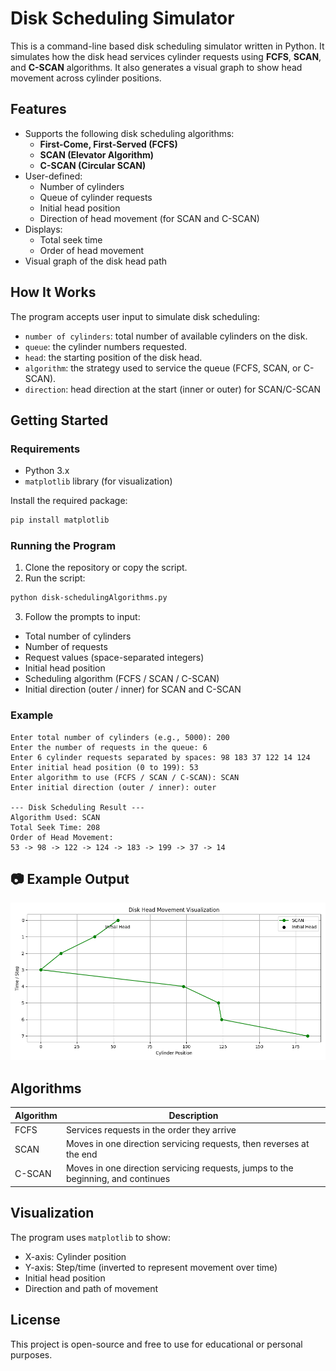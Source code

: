 # Disk Scheduling Simulator

This is a command-line based disk scheduling simulator written in Python. It simulates how the disk head services cylinder requests using **FCFS**, **SCAN**, and **C-SCAN** algorithms. It also generates a visual graph to show head movement across cylinder positions.

## Features

- Supports the following disk scheduling algorithms:
  - **First-Come, First-Served (FCFS)**
  - **SCAN (Elevator Algorithm)**
  - **C-SCAN (Circular SCAN)**
- User-defined:
  - Number of cylinders
  - Queue of cylinder requests
  - Initial head position
  - Direction of head movement (for SCAN and C-SCAN)
- Displays:
  - Total seek time
  - Order of head movement
- Visual graph of the disk head path

## How It Works

The program accepts user input to simulate disk scheduling:
- `number of cylinders`: total number of available cylinders on the disk.
- `queue`: the cylinder numbers requested.
- `head`: the starting position of the disk head.
- `algorithm`: the strategy used to service the queue (FCFS, SCAN, or C-SCAN).
- `direction`: head direction at the start (inner or outer) for SCAN/C-SCAN

## Getting Started

### Requirements

- Python 3.x
- `matplotlib` library (for visualization)

Install the required package:

```bash
pip install matplotlib
```

### Running the Program

1. Clone the repository or copy the script.
2. Run the script:

```bash
python disk-schedulingAlgorithms.py
```

3. Follow the prompts to input:

- Total number of cylinders  
- Number of requests  
- Request values (space-separated integers)  
- Initial head position  
- Scheduling algorithm (FCFS / SCAN / C-SCAN)  
- Initial direction (outer / inner) for SCAN and C-SCAN

### Example

```text
Enter total number of cylinders (e.g., 5000): 200
Enter the number of requests in the queue: 6
Enter 6 cylinder requests separated by spaces: 98 183 37 122 14 124
Enter initial head position (0 to 199): 53
Enter algorithm to use (FCFS / SCAN / C-SCAN): SCAN
Enter initial direction (outer / inner): outer

--- Disk Scheduling Result ---
Algorithm Used: SCAN
Total Seek Time: 208
Order of Head Movement:
53 -> 98 -> 122 -> 124 -> 183 -> 199 -> 37 -> 14
```

## 📷 Example Output

![Disk Scheduling Example](image.png)

## Algorithms

| Algorithm | Description |
|----------|-------------|
| FCFS | Services requests in the order they arrive |
| SCAN | Moves in one direction servicing requests, then reverses at the end |
| C-SCAN | Moves in one direction servicing requests, jumps to the beginning, and continues |

## Visualization

The program uses `matplotlib` to show:
- X-axis: Cylinder position
- Y-axis: Step/time (inverted to represent movement over time)
- Initial head position
- Direction and path of movement

## License

This project is open-source and free to use for educational or personal purposes.